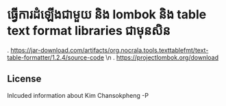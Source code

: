 # ធ្វើការដំឡើងជាមួយ និង lombok និង table text format libraries ជាមុនសិន
. https://jar-download.com/artifacts/org.nocrala.tools.texttablefmt/text-table-formatter/1.2.4/source-code \n
. https://projectlombok.org/download
## License
Inlcuded information about Kim Chansokpheng -P

